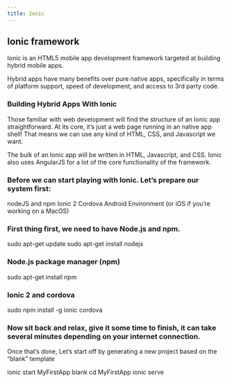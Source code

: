 ```yaml
---
title: Ionic
---
```

## Ionic framework

Ionic is an HTML5 mobile app development framework targeted at building hybrid mobile apps.

Hybrid apps have many benefits over pure native apps, specifically in terms of platform support, speed of development, and access to 3rd party code.

### Building Hybrid Apps With Ionic

Those familiar with web development will find the structure of an Ionic app straightforward. At its core, it’s just a web page running in an native app shell! That means we can use any kind of HTML, CSS, and Javascript we want. 

The bulk of an Ionic app will be written in HTML, Javascript, and CSS. Ionic also uses AngularJS for a lot of the core functionality of the framework.

### Before we can start playing with Ionic. Let’s prepare our system first:

  nodeJS and npm
  Ionic 2
  Cordova
  Android Environment (or iOS if you’re working on a MacOS)
  
### First thing first, we need to have Node.js and npm.

  sudo apt-get update
  sudo apt-get install nodejs
  
### Node.js package manager (npm)
  
  sudo apt-get install npm
  
### Ionic 2 and cordova

  sudo npm install -g ionic cordova
  
### Now sit back and relax, give it some time to finish, it can take several minutes depending on your internet connection.
Once that’s done, Let’s start off by generating a new project based on the “blank” template

  ionic start MyFirstApp blank
  cd MyFirstApp 
  ionic serve


